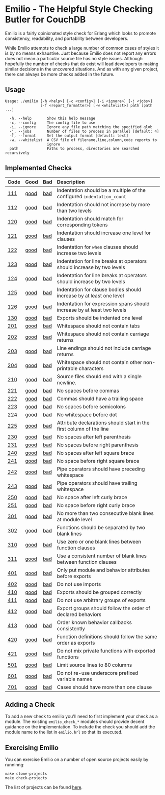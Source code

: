 Emilio - The Helpful Style Checking Butler for CouchDB
===

Emilio is a fairly opinionated style check for Erlang which
looks to promote consistency, readability, and portability
between developers.

While Emilio attempts to check a large number of common cases
of styles it is by no means exhaustive. Just because Emilio
does not report any errors does not mean a particular source
file has no style issues. Although hopefully the number of checks
that do exist will lead developers to making similar decisions
in the uncovered situations. And as with any given project,
there can always be more checks added in the future.

Usage
---

```
Usage: ./emilio [-h <help>] [-c <config>] [-i <ignore>] [-j <jobs>]
                [-f <report_formatter>] [-w <whitelist>] path [path ...]

  -h, --help       Show this help message
  -c, --config     The config file to use
  -i, --ignore     Ignore any file path matching the specified glob
  -j, --jobs       Number of files to process in parallel [default: 4]
  -f, --format     Set the output format [default: text]
  -w, --whitelist  A CSV file of filename,line,column,code reports to 
                   ignore
  path             Paths to process, directories are searched recursively
```

Implemented Checks
---


| Code | Good | Bad | Description |
| :--- | :--- | :--- | :--- |
| [111](priv/documentation/111/description.md) | [good](priv/documentation/111/good.erl) | [bad](priv/documentation/111/bad.erl) | Indentation should be a multiple of the configured `indentation_count` |
| [112](priv/documentation/112/description.md) | [good](priv/documentation/112/good.erl) | [bad](priv/documentation/112/bad.erl) | Indentation should not increase by more than two levels |
| [120](priv/documentation/120/description.md) | [good](priv/documentation/120/good.erl) | [bad](priv/documentation/120/bad.erl) | Indentation should match for corresponding tokens |
| [121](priv/documentation/121/description.md) | [good](priv/documentation/121/good.erl) | [bad](priv/documentation/121/bad.erl) | Indentation should increase one level for clauses |
| [122](priv/documentation/122/description.md) | [good](priv/documentation/122/good.erl) | [bad](priv/documentation/122/bad.erl) | Indentation for `when` clauses should increase two levels |
| [123](priv/documentation/123/description.md) | [good](priv/documentation/123/good.erl) | [bad](priv/documentation/123/bad.erl) | Indentation for line breaks at operators should increase by two levels |
| [124](priv/documentation/124/description.md) | [good](priv/documentation/124/good.erl) | [bad](priv/documentation/124/bad.erl) | Indentation for line breaks at operators should increase by two levels |
| [125](priv/documentation/125/description.md) | [good](priv/documentation/125/good.erl) | [bad](priv/documentation/125/bad.erl) | Indentation for clause bodies should increase by at least one level |
| [126](priv/documentation/126/description.md) | [good](priv/documentation/126/good.erl) | [bad](priv/documentation/126/bad.erl) | Indentation for expression spans should increase by at least two levels |
| [130](priv/documentation/130/description.md) | [good](priv/documentation/130/good.erl) | [bad](priv/documentation/130/bad.erl) | Exports should be indented one level |
| [201](priv/documentation/201/description.md) | [good](priv/documentation/201/good.erl) | [bad](priv/documentation/201/bad.erl) | Whitespace should not contain tabs |
| [202](priv/documentation/202/description.md) | [good](priv/documentation/202/good.erl) | [bad](priv/documentation/202/bad.erl) | Whitespace should not contain carriage returns |
| [203](priv/documentation/203/description.md) | [good](priv/documentation/203/good.erl) | [bad](priv/documentation/203/bad.erl) | Line endings should not include carriage returns |
| [204](priv/documentation/204/description.md) | [good](priv/documentation/204/good.erl) | [bad](priv/documentation/204/bad.erl) | Whitespace should not contain other non-printable characters |
| [210](priv/documentation/210/description.md) | [good](priv/documentation/210/good.erl) | [bad](priv/documentation/210/bad.erl) | Source files should end with a single newline. |
| [221](priv/documentation/221/description.md) | [good](priv/documentation/221/good.erl) | [bad](priv/documentation/221/bad.erl) | No spaces before commas |
| [222](priv/documentation/222/description.md) | [good](priv/documentation/222/good.erl) | [bad](priv/documentation/222/bad.erl) | Commas should have a trailing space |
| [223](priv/documentation/223/description.md) | [good](priv/documentation/223/good.erl) | [bad](priv/documentation/223/bad.erl) | No spaces before semicolons |
| [224](priv/documentation/224/description.md) | [good](priv/documentation/224/good.erl) | [bad](priv/documentation/224/bad.erl) | No whitespace before dot |
| [225](priv/documentation/225/description.md) | [good](priv/documentation/225/good.erl) | [bad](priv/documentation/225/bad.erl) | Attribute declarations should start in the first column of the line |
| [230](priv/documentation/230/description.md) | [good](priv/documentation/230/good.erl) | [bad](priv/documentation/230/bad.erl) | No spaces after left parenthesis |
| [231](priv/documentation/231/description.md) | [good](priv/documentation/231/good.erl) | [bad](priv/documentation/231/bad.erl) | No spaces before right parenthesis |
| [240](priv/documentation/240/description.md) | [good](priv/documentation/240/good.erl) | [bad](priv/documentation/240/bad.erl) | No spaces after left square brace |
| [241](priv/documentation/241/description.md) | [good](priv/documentation/241/good.erl) | [bad](priv/documentation/241/bad.erl) | No space before right square brace |
| [242](priv/documentation/242/description.md) | [good](priv/documentation/242/good.erl) | [bad](priv/documentation/242/bad.erl) | Pipe operators should have preceding whitespace |
| [243](priv/documentation/243/description.md) | [good](priv/documentation/243/good.erl) | [bad](priv/documentation/243/bad.erl) | Pipe operators should have trailing whitespace |
| [250](priv/documentation/250/description.md) | [good](priv/documentation/250/good.erl) | [bad](priv/documentation/250/bad.erl) | No space after left curly brace |
| [251](priv/documentation/251/description.md) | [good](priv/documentation/251/good.erl) | [bad](priv/documentation/251/bad.erl) | No space before right curly brace |
| [301](priv/documentation/301/description.md) | [good](priv/documentation/301/good.erl) | [bad](priv/documentation/301/bad.erl) | No more than two consecutive blank lines at module level |
| [302](priv/documentation/302/description.md) | [good](priv/documentation/302/good.erl) | [bad](priv/documentation/302/bad.erl) | Functions should be separated by two blank lines |
| [310](priv/documentation/310/description.md) | [good](priv/documentation/310/good.erl) | [bad](priv/documentation/310/bad.erl) | Use zero or one blank lines between function clauses |
| [311](priv/documentation/311/description.md) | [good](priv/documentation/311/good.erl) | [bad](priv/documentation/311/bad.erl) | Use a consistent number of blank lines between function clauses |
| [401](priv/documentation/401/description.md) | [good](priv/documentation/401/good.erl) | [bad](priv/documentation/401/bad.erl) | Only put module and behavior attributes before exports |
| [402](priv/documentation/402/description.md) | [good](priv/documentation/402/good.erl) | [bad](priv/documentation/402/bad.erl) | Do not use imports |
| [410](priv/documentation/410/description.md) | [good](priv/documentation/410/good.erl) | [bad](priv/documentation/410/bad.erl) | Exports should be grouped correctly |
| [411](priv/documentation/411/description.md) | [good](priv/documentation/411/good.erl) | [bad](priv/documentation/411/bad.erl) | Do not use arbitrary groups of exports |
| [412](priv/documentation/412/description.md) | [good](priv/documentation/412/good.erl) | [bad](priv/documentation/412/bad.erl) | Export groups should follow the order of declared behaviors |
| [413](priv/documentation/413/description.md) | [good](priv/documentation/413/good.erl) | [bad](priv/documentation/413/bad.erl) | Order known behavior callbacks consistently |
| [420](priv/documentation/420/description.md) | [good](priv/documentation/420/good.erl) | [bad](priv/documentation/420/bad.erl) | Function definitions should follow the same order as exports |
| [421](priv/documentation/421/description.md) | [good](priv/documentation/421/good.erl) | [bad](priv/documentation/421/bad.erl) | Do not mix private functions with exported functions |
| [501](priv/documentation/501/description.md) | [good](priv/documentation/501/good.erl) | [bad](priv/documentation/501/bad.erl) | Limit source lines to 80 columns |
| [601](priv/documentation/601/description.md) | [good](priv/documentation/601/good.erl) | [bad](priv/documentation/601/bad.erl) | Do not re-use underscore prefixed variable names |
| [701](priv/documentation/701/description.md) | [good](priv/documentation/701/good.erl) | [bad](priv/documentation/701/bad.erl) | Cases should have more than one clause |


Adding a Check
---

To add a new check to emilio you'll need to first implement your check
as a module. The existing `emilio_check_*` modules should provide
decent guidance on the implementation. To include the check you should
add the module name to the list in `emilio.hrl` so that its executed.


Exercising Emilio
---

You can exercise Emilio on a number of open source projects
easily by runninng:

    make clone-projects
    make check-projects

The list of projects can be found [here](test/projects.txt).

